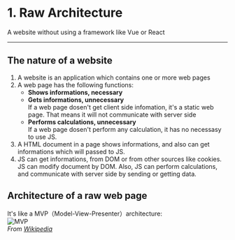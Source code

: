 # 1. Raw Architecture
A website without using a framework like Vue or React


***
## The nature of a website
1. A website is an application which contains one or more web pages
2. A web page has the following functions:
    * **Shows informations, necessary**
    * **Gets informations, unnecessary**  
      If a web page dosen't get client side infomation, it's a static web page.
      That means it will not communicate with server side
    * **Performs calculations, unnecessary**  
      If a web page dosen't perform any calculation, it has no necessasy to use
      JS.
3. A HTML document in a page shows informations, and also can get informations
   which will passed to JS.
4. JS can get informations, from DOM or from other sources like cookies. JS can
   modify document by DOM. Also, JS can perform calculations, and communicate
   with server side by sending or getting data.



## Architecture of a raw web page
It's like a MVP（Model-View-Presenter）architecture:  
![MVP](images/Model_View_Presenter_GUI_Design_Pattern.png)  
*From [Wikipedia](https://en.wikipedia.org/wiki/Model%E2%80%93view%E2%80%93presenter)*
